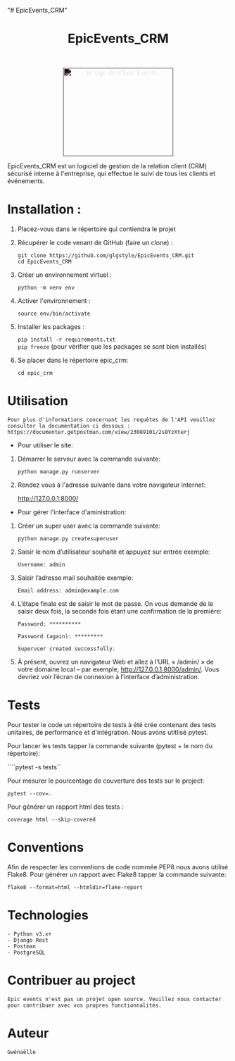 "# EpicEvents_CRM" 


# <h1 align="center">EpicEvents_CRM</h1>
</br>
<p align="center">
    <img src="https://user.oc-static.com/upload/2020/09/22/16007804386673_P10.png" 
            alt="le logo de d'Epic Events" 
            width="250" 
            height="200"
            style="filter: invert(1)"/>
</p>


EpicEvents_CRM est un logiciel de gestion de la relation client (CRM) sécurisé interne à l'entreprise, qui effectue le suivi de tous les clients et événements.

# Installation :

1. Placez-vous dans le répertoire qui contiendra le projet 
  
2. Récupérer le code venant de GitHub (faire un clone) :  
    ```
    git clone https://github.com/glgstyle/EpicEvents_CRM.git
    cd EpicEvents_CRM
    ```
3. Créer un environnement virtuel : 

    ```python -m venv env```

4. Activer l'environnement :  

    ```source env/bin/activate ```

5. Installer les packages :

    ```pip install -r requirements.txt```  
    ```pip freeze``` (pour vérifier que les packages se sont bien installés)

6. Se placer dans le répertoire epic_crm:

    ```cd epic_crm```

# Utilisation

    Pour plus d'informations concernant les requêtes de l'API veuillez consulter la documentation ci dessous :
    https://documenter.getpostman.com/view/23089101/2s8YzXterj

- Pour utiliser le site:

1. Démarrer le serveur avec la commande suivante:

    ```python manage.py runserver```  

2. Rendez vous à l'adresse suivante dans votre navigateur internet:

    http://127.0.0.1:8000/  


- Pour gérer l'interface d'aministration:

1. Créer un super user avec la commande suivante:

    ```python manage.py createsuperuser```

2. Saisir le nom d’utilisateur souhaité et appuyez sur entrée exemple:

    ```Username: admin```

3. Saisir l’adresse mail souhaitée exemple:

    ```Email address: admin@example.com```

4. L’étape finale est de saisir le mot de passe. On vous demande de le saisir deux fois, la seconde fois étant une confirmation de la première:

    ```Password: **********```

    ```Password (again): *********```
    
    ```Superuser created successfully.```

5. À présent, ouvrez un navigateur Web et allez à l’URL « /admin/ » de votre domaine local – par exemple, http://127.0.0.1:8000/admin/.
   Vous devriez voir l’écran de connexion à l’interface d’administration.


# Tests

Pour tester le code un répertoire de tests à été crée contenant des tests unitaires, de performance et d'intégration. Nous avons utitlisé pytest. 

Pour lancer les tests tapper la commande suivante (pytest + le nom du répertoire): 

````pytest -s tests``

Pour mesurer le pourcentage de couverture des tests sur le project:

```pytest --cov=.```

Pour générer un rapport html des tests :

```coverage html --skip-covered```

# Conventions

Afin de respecter les conventions de code nommée PEP8 nous avons utilisé Flake8. Pour générer un rapport avec Flake8 tapper la commande suivante:

```flake8 --format=html --htmldir=flake-report```

# Technologies
    - Python v3.x+
    - Django Rest 
    - Postman
    - PostgreSQL

# Contribuer au project

    Epic events n'est pas un projet open source. Veuillez nous contacter pour contribuer avec vos propres fonctionnalités.

# Auteur

    Gwénaëlle